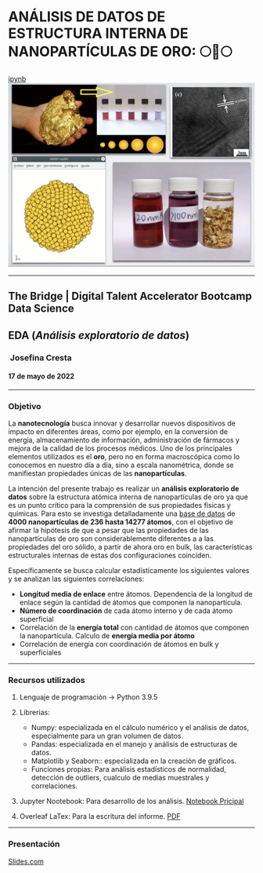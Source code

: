 # ANÁLISIS DE DATOS DE ESTRUCTURA INTERNA DE NANOPARTÍCULAS DE ORO: 🌕🌟🌕
[ipynb](https://github.com/JosefinaCresta/EDA_NanoparticulasAu_TBDS/blob/master/src/EDA.ipynb)
![imagen_intro](img/imagen_intro.png)

---

## The Bridge | Digital Talent Accelerator Bootcamp Data Science

## EDA (*Análisis exploratorio de datos*)

###  Josefina Cresta

#### 17 de mayo de 2022

---

### Objetivo

La **nanotecnología** busca innovar y desarrollar nuevos dispositivos de impacto en diferentes áreas, como por ejemplo, en la conversión de energía, almacenamiento de información, administración de fármacos y mejora de la calidad de los procesos médicos. Uno de los principales elementos utilizados es el **oro**, pero no en forma macroscópica como lo conocemos en nuestro día a día, sino a escala nanométrica, donde se manifiestan propiedades únicas de las **nanopartículas**.

La intención del presente trabajo es realizar un **análisis exploratorio de datos** sobre la estructura atómica interna de nanopartículas de oro ya que es un punto crítico para la comprensión de sus propiedades físicas y químicas. Para esto se investiga detalladamente una [base de datos](https://data.csiro.au/collection/csiro:40669) de **4000 nanopartículas de 236 hasta 14277 átomos**, con el objetivo de afirmar la hipótesis de que a pesar que las propiedades de las nanopartículas de oro son considerablemente diferentes a a las propiedades del oro sólido, a partir de ahora oro en bulk, las características estructurales internas de estas dos configuraciones coinciden. 

Específicamente se busca calcular estadísticamente los siguientes valores y se analizan las siguientes correlaciones:
    
- **Longitud media de enlace** entre átomos. Dependencia de la longitud de enlace según la cantidad de átomos que componen la nanopartícula.
- **Número de coordinación** de cada  átomo interno y de cada átomo superficial
- Correlación de la  **energía total** con cantidad de átomos que componen la nanopartícula. Calculo de **energía media por átomo**
- Correlación de energía con coordinación de átomos en bulk y superficiales

---
### Recursos utilizados

1. Lenguaje de programación -> Python 3.9.5

2. Librerias:
     * Numpy: especializada en el cálculo numérico y el análisis de datos, especialmente para un gran volumen de datos.
     * Pandas: especializada en el manejo y análisis de estructuras de datos.
     * Matplotlib y Seaborn:: especializada en la creación de gráficos.
     * Funciones propias: Para análisis estadísticos de normalidad, detección de outliers, cualculo de medias muestrales y correlaciones.
3. Jupyter Nootebook: Para desarrollo de los análisis. [Notebook Pricipal](https://github.com/JosefinaCresta/EDA_NanoparticulasAu_TBDS/blob/master/src/EDA.ipynb)
4. Overleaf LaTex: Para la escritura del informe. [PDF](https://github.com/JosefinaCresta/EDA_NanoparticulasAu_TBDS/blob/master/EDA_NanoparticulasAu_Memoria.pdf)
---
### Presentación
[Slides.com](https://slides.com/joficresta/copy-of-end)
 
 
 
